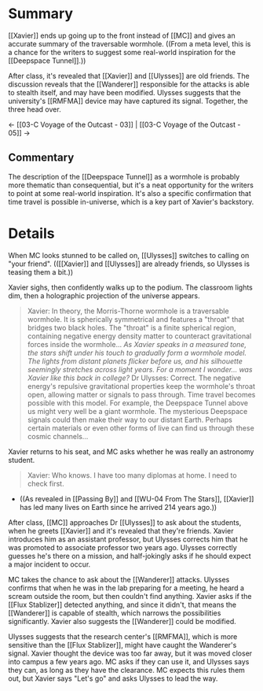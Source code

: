 # Summary
[[Xavier]] ends up going up to the front instead of [[MC]] and gives an accurate summary of the traversable wormhole. ((From a meta level, this is a chance for the writers to suggest some real-world inspiration for the [[Deepspace Tunnel]].))

After class, it's revealed that [[Xavier]] and [[Ulysses]] are old friends. The discussion reveals that the [[Wanderer]] responsible for the attacks is able to stealth itself, and may have been modified. Ulysses suggests that the university's [[RMFMA]] device may have captured its signal. Together, the three head over.

← [[03-C Voyage of the Outcast - 03]] | [[03-C Voyage of the Outcast - 05]] →
## Commentary
The description of the [[Deepspace Tunnel]] as a wormhole is probably more thematic than consequential, but it's a neat opportunity for the writers to point at some real-world inspiration. It's also a specific confirmation that time travel is possible in-universe, which is a key part of Xavier's backstory.
 
# Details
When MC looks stunned to be called on, [[Ulysses]] switches to calling on "your friend". (([[Xavier]] and [[Ulysses]] are already friends, so Ulysses is teasing them a bit.))

Xavier sighs, then confidently walks up to the podium. The classroom lights dim, then a holographic projection of the universe appears.
> Xavier: In theory, the Morris-Thorne wormhole is a traversable wormhole. It is spherically symmetrical and features a "throat" that bridges two black holes. The "throat" is a finite spherical region, containing negative energy density matter to counteract gravitational forces inside the wormhole...
> *As Xavier speaks in a measured tone, the stars shift under his touch to gradually form a wormhole model. The lights from distant planets flicker before us, and his silhouette seemingly stretches across light years. For a moment I wonder... was Xavier like this back in college?*
> Dr Ulysses: Correct. The negative energy's repulsive gravitational properties keep the wormhole's throat open, allowing matter or signals to pass through. Time travel becomes possible with this model. For example, the Deepspace Tunnel above us might very well be a giant wormhole. The mysterious Deepspace signals could then make their way to our distant Earth. Perhaps certain materials or even other forms of live can find us through these cosmic channels...

Xavier returns to his seat, and MC asks whether he was really an astronomy student.
> Xavier: Who knows. I have too many diplomas at home. I need to check first.
* ((As revealed in [[Passing By]] and [[WU-04 From The Stars]], [[Xavier]] has led many lives on Earth since he arrived 214 years ago.))

After class, [[MC]] approaches Dr [[Ulysses]] to ask about the students, when he greets [[Xavier]] and it's revealed that they're friends. Xavier introduces him as an assistant professor, but Ulysses corrects him that he was promoted to associate professor two years ago. Ulysses correctly guesses he's there on a mission, and half-jokingly asks if he should expect a major incident to occur.

MC takes the chance to ask about the [[Wanderer]] attacks. Ulysses confirms that when he was in the lab preparing for a meeting, he heard a scream outside the room, but then couldn't find anything. Xavier asks if the [[Flux Stablizer]] detected anything, and since it didn't, that means the [[Wanderer]] is capable of stealth, which narrows the possibilities significantly. Xavier also suggests the [[Wanderer]] could be modified.

Ulysses suggests that the research center's [[RMFMA]], which is more sensitive than the [[Flux Stablizer]], might have caught the Wanderer's signal. Xavier thought the device was too far away, but it was moved closer into campus a few years ago. MC asks if they can use it, and Ulysses says they can, as long as they have the clearance. MC expects this rules them out, but Xavier says "Let's go" and asks Ulysses to lead the way.